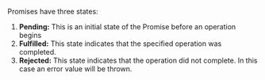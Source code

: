 
 Promises have three states:
 1. **Pending:** This is an initial state of the Promise before an operation begins
 2. **Fulfilled:** This state indicates that the specified operation was completed.
 3. **Rejected:** This state indicates that the operation did not complete. In this case an error value will be thrown.
